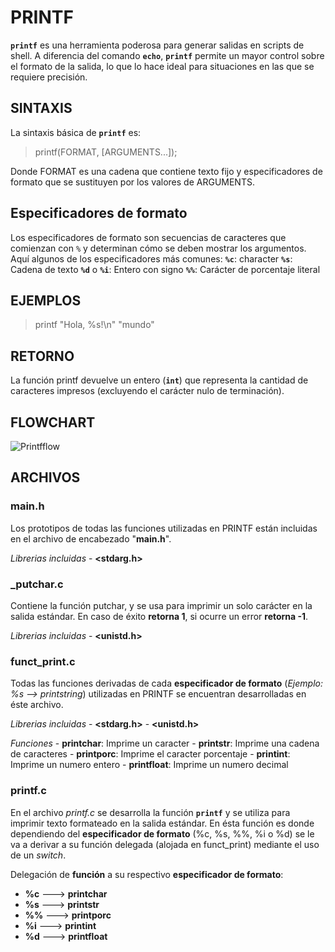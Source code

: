  # PRINTF

**`printf`** es una herramienta poderosa para generar salidas en scripts de shell. A diferencia del comando **`echo`**, **`printf`** permite un mayor control sobre el formato de la salida, lo que lo hace ideal para situaciones en las que se requiere precisión.

## SINTAXIS
La sintaxis básica de **`printf`** es:
>printf(FORMAT, [ARGUMENTS...]);

Donde FORMAT es una cadena que contiene texto fijo y especificadores de formato que se sustituyen por los valores de ARGUMENTS.

## Especificadores de formato

Los especificadores de formato son secuencias de caracteres que comienzan con `%` y determinan cómo se deben mostrar los argumentos. Aquí algunos de los especificadores más comunes:
**`%c`**: character
**`%s`**: Cadena de texto
**`%d`** o **`%i`**: Entero con signo
**`%%`**: Carácter de porcentaje literal

## EJEMPLOS

>printf "Hola, %s!\n" "mundo"

## RETORNO

La función printf devuelve un entero (**`int`**) que representa la cantidad de caracteres impresos (excluyendo el carácter nulo de terminación).

## FLOWCHART

![Printfflow](https://github.com/user-attachments/assets/4fc31f5f-a875-481c-bd60-4174d6f7937d)

## ARCHIVOS

### main.h

Los prototipos de todas las funciones utilizadas en PRINTF están incluidas en el archivo de encabezado "**main.h**".

*Librerias incluidas* - **<stdarg.h>**

### _putchar.c

Contiene la función putchar, y se usa para imprimir un solo carácter en la salida estándar.
En caso de éxito **retorna 1**, si ocurre un error **retorna -1**.

*Librerias incluidas* - **<unistd.h>**

### funct_print.c

Todas las funciones derivadas de cada **especificador de formato** (*Ejemplo: %s --> printstring*) utilizadas en PRINTF se encuentran desarrolladas en éste archivo.

*Librerias incluidas* - **<stdarg.h>**
                      - **<unistd.h>**

*Funciones* - **printchar**: Imprime un caracter
            - **printstr**: Imprime una cadena de caracteres
            - **printporc**: Imprime el caracter porcentaje
            - **printint**: Imprime un numero entero
            - **printfloat**: Imprime un numero decimal

### printf.c

En el archivo *printf.c* se desarrolla la función **`printf`** y se utiliza para imprimir texto formateado en la salida estándar.
En ésta función es donde dependiendo del **especificador de formato** (%c, %s, %%, %i o %d) se le va a derivar a su función delegada (alojada en funct_print) mediante el uso de un *switch*.

Delegación de **función** a su respectivo **especificador de formato**:
- **%c** ---> **printchar**
- **%s** ---> **printstr**
- **%%** ---> **printporc**
- **%i** ---> **printint**
- **%d** ---> **printfloat**


